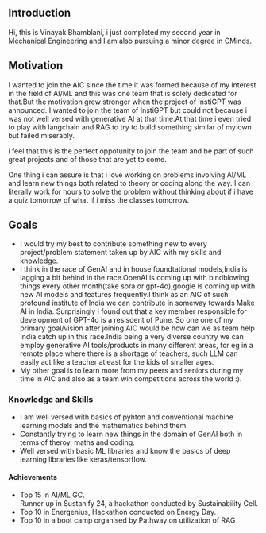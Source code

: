 <h2>Introduction</h2>
Hi, this is Vinayak Bhamblani, i just completed my second year in Mechanical Engineering and I am also pursuing a minor degree in CMinds.
<h2>Motivation</h2>
<p>I wanted to join the AIC since the time it was formed because of my interest in the field of AI/ML and this was one team that is solely dedicated for that.But the motivation grew stronger when the project of InstiGPT was announced. I wanted to join the team of InstiGPT but could not because i was not well versed with generative AI at that time.At that time i even tried to play with langchain and RAG to try to build something similar of my own but failed miserably.</p>
<p>i feel that this is the perfect oppotunity to join the team and be part of such great projects and of those that are yet to come.</p>
<p>One thing i can assure is that i love working on problems involving AI/ML and learn new things both related to theory or coding along the way. I can literally work for hours to solve the problem without thinking about if i have a quiz tomorrow of what if i miss the classes tomorrow.</p>
<h2>Goals</h2>
<ul>
  <li>I would try my best to contribute something new to every project/problem statement taken up by AIC with my skills and knowledge.</li>
  <li>I think in the race of GenAI and in house foundtational models,India is lagging a bit behind in the race.OpenAI is coming up with bindblowing things every other month(take sora or gpt-4o),google is coming up with new AI models and features frequently.I think as an AIC of such profound institute of India we can contribute in someway towards Make AI in India. Surprisingly i found out that a key member responsible for development of GPT-4o is a resisdent of Pune. So one one of my primary goal/vision after joining AIC would be how can we as team help India catch up in this race.India being a very diverse country we can employ generative AI tools/products in many different areas, for eg in a remote place where there is a shortage of teachers, such LLM can easily act like a teacher atleast for the kids of smaller ages.</li>
  <li>My other goal is to learn more from my peers and seniors during my time in AIC and also as a team win competitions across the world :).</li>
  
</ul>
<h3>Knowledge and Skills</h3>
<ul>
  <li>I am well versed with basics of pyhton and conventional machine learning models and the mathematics behind them.</li>
  <li>Constantly trying to learn new things in the domain of GenAI both in terms of theroy, maths and coding.</li>
  <li>Well versed with basic ML libraries and know the basics of deep learning libraries like keras/tensorflow.</li>  
</ul>
<h4>Achievements</h4>
<ul>
  <li>Top 15 in AI/ML GC.</li>
  <il>⁠Runner up in Sustanify 24, a hackathon conducted by Sustainability Cell.</il>
  <li> ⁠Top 10 in Energenius, Hackathon conducted on Energy Day.</li>
  <li>Top 10 in a boot camp organised by Pathway on utilization of RAG</li>
</ul>
